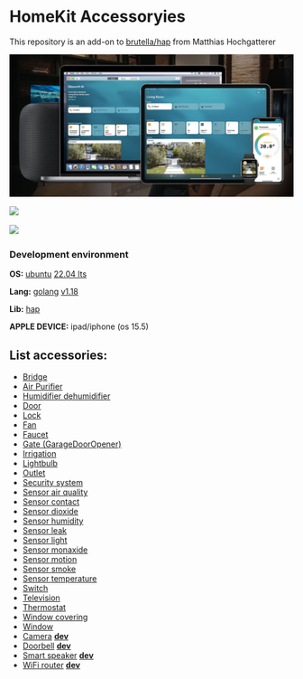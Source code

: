 # HomeKit  Accessoryies
This repository is an add-on to [brutella/hap](https://github.com/brutella/hap) from Matthias Hochgatterer 

![](https://github.com/xxandev/homekit/blob/main/gallery/homekit.jpg)

![](https://github.com/xxandev/homekit/blob/main/gallery/home_on.png)

![](https://github.com/xxandev/homekit/blob/main/gallery/home_off.png)


### Development environment

**OS:** [ubuntu](https://ubuntu.com/) [22.04 lts](https://ubuntu.com/download/desktop/thank-you?version=22.04&architecture=amd64)

**Lang:** [golang](https://golang.org/) [v1.18](https://golang.org/dl/) 

**Lib:** [hap](https://github.com/brutella/hap)

**APPLE DEVICE:** ipad/iphone (os 15.5)

## List accessories:
- [Bridge](https://github.com/xxandev/homekit/tree/main/example/bridge)
- [Air Purifier](https://github.com/xxandev/homekit/tree/main/example/air_purifier)
- [Humidifier dehumidifier](https://github.com/xxandev/homekit/tree/main/example/humidifier_dehumidifier)
- [Door](https://github.com/xxandev/homekit/tree/main/example/door)
- [Lock](https://github.com/xxandev/homekit/tree/main/example/lock)
- [Fan](https://github.com/xxandev/homekit/tree/main/example/fan_controlled)
- [Faucet](https://github.com/xxandev/homekit/tree/main/example/faucet)
- [Gate (GarageDoorOpener)](https://github.com/xxandev/homekit/tree/main/example/gate)
- [Irrigation](https://github.com/xxandev/homekit/tree/main/example/irrigation)
- [Lightbulb](https://github.com/xxandev/homekit/tree/main/example/lightbulb_colored)
- [Outlet](https://github.com/xxandev/homekit/tree/main/example/outlet)
- [Security system](https://github.com/xxandev/homekit/tree/main/example/security_system)
- [Sensor air quality](https://github.com/xxandev/homekit/tree/main/example/sensor_air_quality)
- [Sensor contact](https://github.com/xxandev/homekit/tree/main/example/sensor_contact)
- [Sensor dioxide](https://github.com/xxandev/homekit/tree/main/example/sensor_dioxide)
- [Sensor humidity](https://github.com/xxandev/homekit/tree/main/example/sensor_humidity)
- [Sensor leak](https://github.com/xxandev/homekit/tree/main/example/sensor_leak)
- [Sensor light](https://github.com/xxandev/homekit/tree/main/example/sensor_light)
- [Sensor monaxide](https://github.com/xxandev/homekit/tree/main/example/sensor_monaxide)
- [Sensor motion](https://github.com/xxandev/homekit/tree/main/example/sensor_motion)
- [Sensor smoke](https://github.com/xxandev/homekit/tree/main/example/sensor_smoke)
- [Sensor temperature](https://github.com/xxandev/homekit/tree/main/example/sensor_temp)
- [Switch](https://github.com/xxandev/homekit/tree/main/example/switch)
- [Television](https://github.com/xxandev/homekit/tree/main/example/television)
- [Thermostat](https://github.com/xxandev/homekit/tree/main/example/thermostat_climate)
- [Window covering](https://github.com/xxandev/homekit/tree/main/example/window_covering)
- [Window](https://github.com/xxandev/homekit/tree/main/example/window)
- [Camera](https://github.com/brutella/hkcam) [**dev**](https://github.com/brutella/hkcam)
- [Doorbell](https://github.com/ra1nb0w/hkdoorbell) [**dev**](https://github.com/ra1nb0w/hkdoorbell)
- [Smart speaker](https://github.com/xxandev/homekit/tree/main/example/smart_speaker) [**dev**](https://github.com/homebridge/HAP-NodeJS/blob/master/src/accessories/SmartSpeaker_accessory.ts)
- [WiFi router](https://github.com/xxandev/homekit/tree/main/example/wifi_router) [**dev**](https://github.com/homebridge/HAP-NodeJS/blob/master/src/accessories/Wi-FiRouter_accessory.ts)
